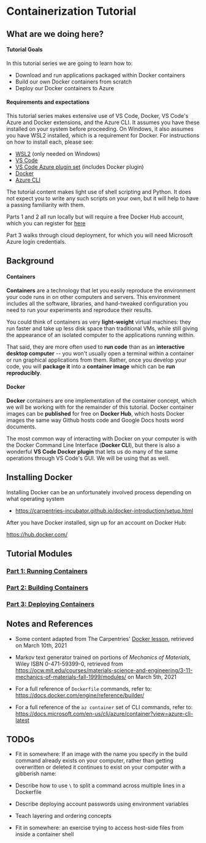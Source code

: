 # Containerization Tutorial

## What are we doing here?

#### Tutorial Goals

In this tutorial series we are going to learn how to:

- Download and run applications packaged within Docker containers
- Build our own Docker containers from scratch
- Deploy our Docker containers to Azure

#### Requirements and expectations

This tutorial series makes extensive use of VS Code, Docker, VS Code's Azure and Docker extensions, and the Azure CLI. It assumes you have these installed on your system before proceeding. On Windows, it also assumes you have WSL2 installed, which is a requirement for Docker. For instructions on how to install each, please see:

- [WSL2](https://docs.microsoft.com/en-us/windows/wsl/install-win10) (only needed on Windows)
- [VS Code](https://code.visualstudio.com/Download)
- [VS Code Azure plugin set](https://marketplace.visualstudio.com/items?itemName=ms-vscode.vscode-node-azure-pack) (includes Docker plugin)
- [Docker](https://docs.docker.com/desktop/)
- [Azure CLI](https://docs.microsoft.com/en-us/cli/azure/install-azure-cli)

The tutorial content makes light use of shell scripting and Python. It does not expect you to write any such scripts on your own, but it will help to have a passing familiarity with them.

Parts 1 and 2 all run locally but will require a free Docker Hub account, which you can register for [here](https://hub.docker.com/signup)


Part 3 walks through cloud deployment, for which you will need Microsoft Azure login credentials.


## Background

#### Containers

**Containers** are a technology that let you easily reproduce the environment your code runs in on other computers and servers. This environment includes all the software, libraries, and hand-tweaked configuration you need to run your experiments and reproduce their results.

You could think of containers as very **light-weight** virtual machines: they run faster and take up less disk space than traditional VMs, while still giving the appearance of an isolated computer to the applications running within.

That said, they are more often used to **run code** than as an **interactive desktop computer** -- you won't usually open a terminal within a container or run graphical applications from them. Rather, once you develop your code, you will **package it** into a **container image** which can be **run reproducibly**.

#### Docker

**Docker** containers are one implementation of the container concept, which we will be working with for the remainder of this tutorial. Docker container images can be **published** for free on **Docker Hub**, which hosts Docker images the same way Github hosts code and Google Docs hosts word documents.

The most common way of interacting with Docker on your computer is with the Docker Command Line Interface (**Docker CLI**), but there is also a wonderful **VS Code Docker plugin** that lets us do many of the same operations through VS Code's GUI. We will be using that as well.

## Installing Docker

Installing Docker can be an unfortunately involved process depending on what operating system 

- https://carpentries-incubator.github.io/docker-introduction/setup.html

After you have Docker installed, sign up for an account on Docker Hub:

https://hub.docker.com/

## Tutorial Modules

### [Part 1: Running Containers](01-running-containers.md)

### [Part 2: Building Containers](02-building-containers.md)

### [Part 3: Deploying Containers](03-deploying-containers.md)

## Notes and References

- Some content adapted from The Carpentries' [Docker lesson](https://carpentries-incubator.github.io/docker-introduction/), retrieved on March 10th, 2021

- Markov text generator trained on portions of *Mechanics of Materials*, Wiley ISBN 0-471-59399-0, retrieved from https://ocw.mit.edu/courses/materials-science-and-engineering/3-11-mechanics-of-materials-fall-1999/modules/ on March 5th, 2021

- For a full reference of `Dockerfile` commands, refer to:
  https://docs.docker.com/engine/reference/builder/

- For a full reference of the `az container` set of CLI commands, refer to:
  https://docs.microsoft.com/en-us/cli/azure/container?view=azure-cli-latest

## TODOs

- Fit in somewhere: If an image with the name you specify in the build command already exists on your computer, rather than getting overwritten or deleted it continues to exist on your computer with a gibberish name:

- Describe how to use `\` to split a command across multiple lines in a Dockerfile

- Describe deploying account passwords using environment variables

- Teach layering and ordering concepts

- Fit in somewhere: an exercise trying to access host-side files from inside a container shell